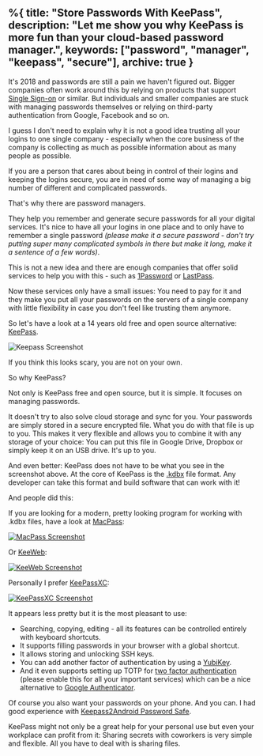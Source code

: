 %{
  title: "Store Passwords With KeePass",
  description: "Let me show you why KeePass is more fun than your cloud-based password manager.",
  keywords: ["password", "manager", "keepass", "secure"],
  archive: true
}
---

It's 2018 and passwords are still a pain we haven't figured out. Bigger companies often work around this by relying on products that support [Single Sign-on](https://en.wikipedia.org/wiki/Single_sign-on) or similar. But individuals and smaller companies are stuck with managing passwords themselves or relying on third-party authentication from Google, Facebook and so on.

I guess I don't need to explain why it is not a good idea trusting all your logins to one single company - especially when the core business of the company is collecting as much as possible information about as many people as possible.

If you are a person that cares about being in control of their logins and keeping the logins secure, you are in need of some way of managing a big number of different and complicated passwords.

That's why there are password managers.

They help you remember and generate secure passwords for all your digital services. It's nice to have all your logins in one place and to only have to remember a single password *(please make it a secure password - don't try putting super many complicated symbols in there but make it long, make it a sentence of a few words)*.

This is not a new idea and there are enough companies that offer solid services to help you with this - such as [1Password](https://1password.com/) or [LastPass](https://www.lastpass.com).

Now these services only have a small issues: You need to pay for it and they make you put all your passwords on the servers of a single company with little flexibility in case you don't feel like trusting them anymore.

So let's have a look at a 14 years old free and open source alternative: [KeePass](https://keepass.info/).

![Keepass Screenshot](/images/keepass/keepass-screenshot.png)

If you think this looks scary, you are not on your own.

So why KeePass?

Not only is KeePass free and open source, but it is simple. It focuses on managing passwords.

It doesn't try to also solve cloud storage and sync for you. Your passwords are simply stored in a secure encrypted file. What you do with that file is up to you. This makes it very flexible and allows you to combine it with any storage of your choice: You can put this file in Google Drive, Dropbox or simply keep it on an USB drive. It's up to you.

And even better: KeePass does not have to be what you see in the screenshot above. At the core of KeePass is the [.kdbx](https://keepass.info/help/kb/kdbx_4.html) file format. Any developer can take this format and build software that can work with it!

And people did this:

If you are looking for a modern, pretty looking program for working with .kdbx files, have a look at [MacPass](https://macpassapp.org/):

[![MacPass Screenshot](/images/keepass/macpass-screenshot.png)](https://macpassapp.org/)

Or [KeeWeb](https://keeweb.info/):

[![KeeWeb Screenshot](/images/keepass/keeweb-screenshot.png)](https://keeweb.info/)

Personally I prefer [KeePassXC](https://keepassxc.org/):

[![KeePassXC Screenshot](/images/keepass/keepassxc-screenshot.png)](https://keepassxc.org/)

It appears less pretty but it is the most pleasant to use:

- Searching, copying, editing - all its features can be controlled entirely with keyboard shortcuts.
- It supports filling passwords in your browser with a global shortcut.
- It allows storing and unlocking SSH keys.
- You can add another factor of authentication by using a [YubiKey](https://www.yubico.com/).
- And it even supports setting up TOTP for [two factor authentication](https://www.securenvoy.com/en-gb/two-factor-authentication/what-is-2fa) (please enable this for all your important services) which can be a nice alternative to [Google Authenticator](https://play.google.com/store/apps/details?id=com.google.android.apps.authenticator2).

Of course you also want your passwords on your phone. And you can. I had good experience with [Keepass2Android Password Safe](https://play.google.com/store/apps/details?id=keepass2android.keepass2android).

KeePass might not only be a great help for your personal use but even your workplace can profit from it: Sharing secrets with coworkers is very simple and flexible. All you have to deal with is sharing files.

